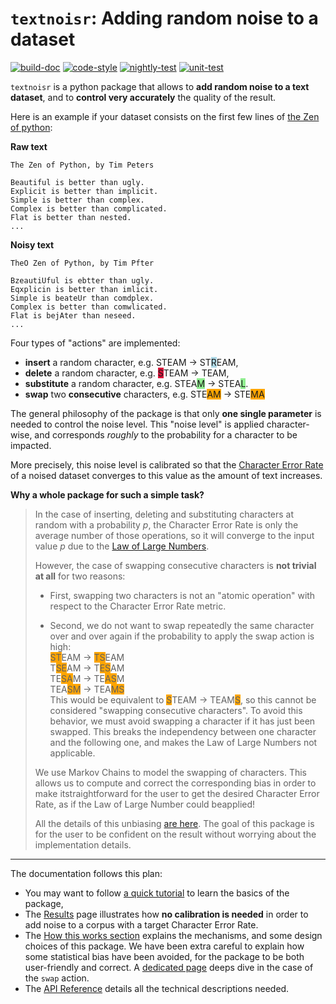 # `textnoisr`: Adding random noise to a dataset


[![build-doc](https://github.com/preligens-lab/textnoisr/actions/workflows/build-doc.yml/badge.svg)](https://github.com/preligens-lab/textnoisr/actions/workflows/build-doc.yml)
[![code-style](https://github.com/preligens-lab/textnoisr/actions/workflows/code-style.yml/badge.svg)](https://github.com/preligens-lab/textnoisr/actions/workflows/code-style.yml)
[![nightly-test](https://github.com/preligens-lab/textnoisr/actions/workflows/nightly-test.yml/badge.svg)](https://github.com/preligens-lab/textnoisr/actions/workflows/nightly-test.yml)
[![unit-test](https://github.com/preligens-lab/textnoisr/actions/workflows/unit-test.yml/badge.svg)](https://github.com/preligens-lab/textnoisr/actions/workflows/unit-test.yml)



`textnoisr` is a python package that allows to **add random noise to a text dataset**,
and to **control very accurately** the quality of the result.

Here is an example if your dataset consists on the first few lines of [the Zen of python](https://peps.python.org/pep-0020/):

**Raw text**

```
The Zen of Python, by Tim Peters

Beautiful is better than ugly.
Explicit is better than implicit.
Simple is better than complex.
Complex is better than complicated.
Flat is better than nested.
...
```

**Noisy text**

```
TheO Zen of Python, by Tim Pfter

BzeautiUful is ebtter than ugly.
Eqxplicin is better than imlicit.
Simple is beateUr than comdplex.
Complex is better than comwlicated.
Flat is bejAter than neseed.
...
```

Four types of "actions" are implemented:

* **insert** a random character, e.g.        STEAM  →  ST<span style="background-color:LightBlue">R</span>EAM,
* **delete** a random character, e.g.        <span style="background-color:Crimson">S</span>TEAM  →  TEAM,
* **substitute** a random character, e.g.    STEA<span style="background-color:LightGreen">M</span>  →  STEA<span style="background-color:LightGreen">L</span>.
* **swap** two **consecutive** characters, e.g.  STE<span style="background-color:Orange">AM</span>  →  STE<span style="background-color:Orange">MA</span>


The general philosophy of the package is that only **one single parameter**
is needed to control the noise level.
This "noise level" is applied character-wise,
and corresponds _roughly_ to the probability for a character to be impacted.

More precisely, this noise level is calibrated so that
the [Character Error Rate](https://huggingface.co/spaces/evaluate-metric/cer)
of a noised dataset converges to this value as the amount of text increases.


**Why a whole package for such a simple task?**

> In the case of inserting, deleting and substituting characters at random with a probability $p$,
> the Character Error Rate is only the average number of those operations,
> so it will converge to the input value $p$ due to the
> [Law of Large Numbers](https://en.wikipedia.org/wiki/Law_of_large_numbers).
>
> However, the case of swapping consecutive characters is **not trivial at all** for two reasons:
>
> * First, swapping two characters is not an "atomic operation" with respect to the Character Error Rate metric.
>
> * Second, we do not want to swap repeatedly the same character over and over again
> if the probability to apply the swap action is high:<br>
> <span style="background-color:Orange">ST</span>EAM  →  <span style="background-color:Orange">TS</span>EAM<br>
> T<span style="background-color:Orange">SE</span>AM  →  T<span style="background-color:Orange">ES</span>AM<br>
> TE<span style="background-color:Orange">SA</span>M  →  TE<span style="background-color:Orange">AS</span>M<br>
> TEA<span style="background-color:Orange">SM</span>  →  TEA<span style="background-color:Orange">MS</span><br>
> This would be equivalent to <span style="background-color:Orange">S</span>TEAM  →
> TEAM<span style="background-color:Orange">S</span>, so this cannot be considered "swapping consecutive characters".
> To avoid this behavior, we must avoid swapping a character if it has just been swapped.
> This breaks the independency between one character and the following one,
> and makes the Law of Large Numbers not applicable.
>
> We use Markov Chains to model the swapping of characters.
> This allows us to compute and correct the corresponding bias in order to make itstraightforward
> for the user to get the desired Character Error Rate, as if the Law of Large Number could beapplied!
>
> All the details of this unbiasing [are here](docs/swap_unbiasing.md).
> The goal of this package is for the user to be confident on the result
> without worrying about the implementation details.


---


The documentation follows this plan:

* You may want to follow [a quick tutorial](docs/tutorial.md) to learn the basics of the package,
* The [Results](docs/results.md) page illustrates how **no calibration is needed** in order to add noise to a corpus with a target Character Error Rate.
* The [How this works section](docs/how_this_works.md) explains the mechanisms, and some design choices of this package.
We have been extra careful to explain how some statistical bias have been avoided,
for the package to be both user-friendly and correct.
A [dedicated page](docs/swap_unbiasing.md) deeps dive in the case of the `swap` action.
* The [API Reference](docs/api.md) details all the technical descriptions needed.
